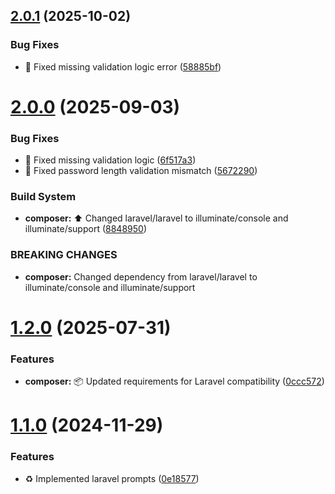 ## [2.0.1](https://github.com/jashaics/env-encrypter/compare/v2.0.0...v2.0.1) (2025-10-02)


### Bug Fixes

* :bug: Fixed missing validation logic error ([58885bf](https://github.com/jashaics/env-encrypter/commit/58885bfe60cf0ee7d03c109be8fb7f77e8aa7d2b))

# [2.0.0](https://github.com/jashaics/env-encrypter/compare/v1.2.0...v2.0.0) (2025-09-03)


### Bug Fixes

* :bug: Fixed missing validation logic ([6f517a3](https://github.com/jashaics/env-encrypter/commit/6f517a3243e46728ac269a1573eeb55375daa19e))
* :bug: Fixed password length validation mismatch ([5672290](https://github.com/jashaics/env-encrypter/commit/5672290877ff234560f2d61103096baffcec005a))


### Build System

* **composer:** :arrow_up: Changed laravel/laravel to illuminate/console and illuminate/support ([8848950](https://github.com/jashaics/env-encrypter/commit/8848950ab5833c25eb9fc12cb0257805627e7213))


### BREAKING CHANGES

* **composer:** Changed dependency from laravel/laravel to illuminate/console and illuminate/support

# [1.2.0](https://github.com/jashaics/env-encrypter/compare/v1.1.0...v1.2.0) (2025-07-31)


### Features

* **composer:** :package: Updated requirements for Laravel compatibility ([0ccc572](https://github.com/jashaics/env-encrypter/commit/0ccc5721a3378f147fc6563654f5560b6803f6b4))

# [1.1.0](https://github.com/jashaics/env-encrypter/compare/v1.0.2...v1.1.0) (2024-11-29)


### Features

* :recycle: Implemented laravel prompts ([0e18577](https://github.com/jashaics/env-encrypter/commit/0e18577566728e7fe4535b0a3d26638a73bb736d))
